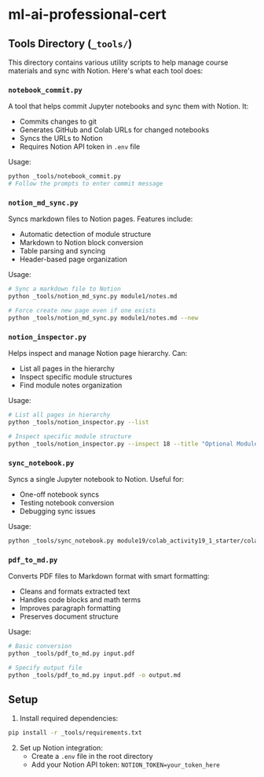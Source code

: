 # ml-ai-professional-cert

## Tools Directory (`_tools/`)

This directory contains various utility scripts to help manage course materials and sync with Notion. Here's what each tool does:

### `notebook_commit.py`
A tool that helps commit Jupyter notebooks and sync them with Notion. It:
- Commits changes to git
- Generates GitHub and Colab URLs for changed notebooks
- Syncs the URLs to Notion
- Requires Notion API token in `.env` file

Usage:
```bash
python _tools/notebook_commit.py
# Follow the prompts to enter commit message
```

### `notion_md_sync.py`
Syncs markdown files to Notion pages. Features include:
- Automatic detection of module structure
- Markdown to Notion block conversion
- Table parsing and syncing
- Header-based page organization

Usage:
```bash
# Sync a markdown file to Notion
python _tools/notion_md_sync.py module1/notes.md

# Force create new page even if one exists
python _tools/notion_md_sync.py module1/notes.md --new
```

### `notion_inspector.py`
Helps inspect and manage Notion page hierarchy. Can:
- List all pages in the hierarchy
- Inspect specific module structures
- Find module notes organization

Usage:
```bash
# List all pages in hierarchy
python _tools/notion_inspector.py --list

# Inspect specific module structure
python _tools/notion_inspector.py --inspect 18 --title "Optional Module Title"
```

### `sync_notebook.py`
Syncs a single Jupyter notebook to Notion. Useful for:
- One-off notebook syncs
- Testing notebook conversion
- Debugging sync issues

Usage:
```bash
python _tools/sync_notebook.py module19/colab_activity19_1_starter/colab_activity_19_1.ipynb
```

### `pdf_to_md.py`
Converts PDF files to Markdown format with smart formatting:
- Cleans and formats extracted text
- Handles code blocks and math terms
- Improves paragraph formatting
- Preserves document structure

Usage:
```bash
# Basic conversion
python _tools/pdf_to_md.py input.pdf

# Specify output file
python _tools/pdf_to_md.py input.pdf -o output.md
```

## Setup

1. Install required dependencies:
```bash
pip install -r _tools/requirements.txt
```

2. Set up Notion integration:
   - Create a `.env` file in the root directory
   - Add your Notion API token: `NOTION_TOKEN=your_token_here`
